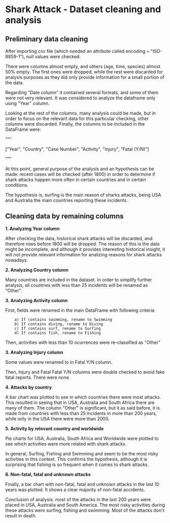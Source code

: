 # Shark Attack - Dataset cleaning and analysis
## Preliminary data cleaning
After importing csv file (which needed an attribute called encoding = "ISO-8859-1"), null values were checked.

There were columns almost empty, and others (age, time, species) almost 50% empty. The first ones were dropped, while the rest were discarded for analysis purposes as they did only provide information for a small portion of the data.

Regarding "Date column" it contained several formats, and some of them were not very relevant. It was considered to analyze the dataframe only using "Year" column.

Looking at the rest of the columns, many analysis could be made, but in order to focus on the relevant data for this particular checking, other columns were discarded. Finally, the columns to be included in the DataFrame were:

"""

["Year", "Country", "Case Number", "Activity", "Injury", "Fatal (Y/N)"]

"""

At this point, general purpose of the analysis and an hypothesis can be made: recent cases will be checked (after 1800) in order to determine if shark attacks happen more often in certain countries and in certain conditions.

The hypothesis is, surfing is the main reason of sharks attacks, being USA and Australia the main countries reporting these incidents.

## Cleaning data by remaining columns
**1. Analyzing Year column**

After checking the data, historical shark attacks will be discarded, and therefore rows before 1800 will be dropped. The reason of this is the data might be incomplete, and although it provides interesting historical insight, it will not provide relevant information for analizing reasons for shark attacks nowadays.

**2. Analyzing Country column**

Many countries are included in the dataset. In order to simplify further analysis, all countries with less than 25 incidents will be renamed as "Other".

**3. Analyzing Activity column**

 First, fields were renamed in the main DataFrame with following criteria:

        a) If contains swimming, rename to Swimming
        b) If contains diving, rename to Diving
        c) If contains surf, rename to Surfing
        d) If contains fish, rename to Fishing

Then, activities with less than 10 ocurrences were re-classified as "Other"

**3. Analyzing Injury column**

Some values were renamed to in Fatal Y/N column.

Then, Injury and Fatal Fatal Y/N columns were double checked to avoid fake fatal reports. There were none.

**4. Attacks by country**

A bar chart was plotted to see in which countries there were most attacks. This resulted in seeing that in USA, Australia and South Africa there are many of them. The column "Other" is significant, but it as said before, it is made from countries with less than 25 incidents in more than 200 years, while only in the USA there were more than 2000.

**5. Activity by relevant country and worldwide**

Pie charts for USA, Australia, South Africa and Worldwide were plotted to see which activities were more related with shark attacks.

In general, Surfing, Fishing and Swimming and seem to be the most risky activities in this context. This confirms the hypothesis, although it is surprising that fishing is so frequent when it comes to shark attacks.

**6. Non-fatal, fatal and unknown attacks**

Finally, a bar chart with non-fatal, fatal and unknown attacks in the last 10 years was plotted. It shows a clear majority of non-fatal accidents.

Conclusion of analysis: most of the attacks in the last 200 years were placed in USA, Australia and South America. The most risky activities during these attacks were surfing, fishing and swimming. Most of the attacks don't result in death.
